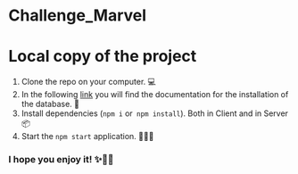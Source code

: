 # Challenge_Marvel

# Local copy of the project

1. Clone the repo on your computer. 💻
2. In the following [link](https://wiggly-vault-d71.notion.site/How-to-install-the-database-1546c42400a64061a147d0e153aecb99#778e9564f72942318262d1eff97f0aea) you will find the documentation for the installation of the database. 💾
3. Install dependencies (`npm i` or` npm install`). Both in Client and in Server 📦
4. Start the `npm start` application. 🚀🚀🚀

### I hope you enjoy it! ✨🎇🎉
